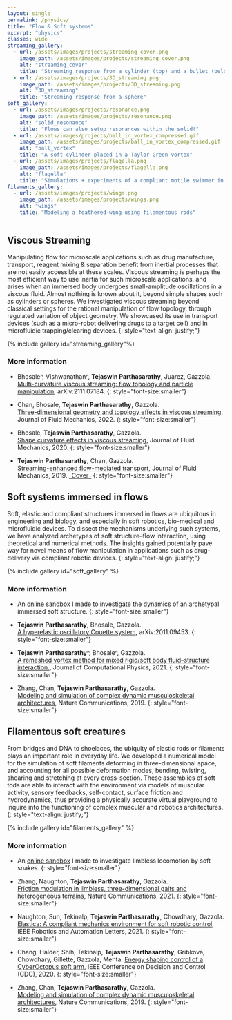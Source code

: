```yaml
---
layout: single
permalink: /physics/
title: "Flow & Soft systems"
excerpt: "physics"
classes: wide
streaming_gallery:
  - url: /assets/images/projects/streaming_cover.png
    image_path: /assets/images/projects/streaming_cover.png
    alt: "streaming_cover"
    title: "Streaming response from a cylinder (top) and a bullet (below) designed for fast transport"
  - url: /assets/images/projects/3D_streaming.png
    image_path: /assets/images/projects/3D_streaming.png
    alt: "3D_streaming"
    title: "Streaming response from a sphere"
soft_gallery:
  - url: /assets/images/projects/resonance.png
    image_path: /assets/images/projects/resonance.png
    alt: "solid_resonance"
    title: "Flows can also setup resonances within the solid!"
  - url: /assets/images/projects/ball_in_vortex_compressed.gif
    image_path: /assets/images/projects/ball_in_vortex_compressed.gif
    alt: "ball_vortex"
    title: "A soft cylinder placed in a Taylor–Green vortex"
  - url: /assets/images/projects/flagella.png
    image_path: /assets/images/projects/flagella.png
    alt: "flagella"
    title: "Simulations + experiments of a compliant motile swimmer in viscous flow"
filaments_gallery:
  - url: /assets/images/projects/wings.png
    image_path: /assets/images/projects/wings.png
    alt: "wings"
    title: "Modeling a feathered-wing using filamentous rods"
---
```


<!-- # Flow-structure interaction

Simulating the physics of flow-structure interaction has been the focus of my work
in graduate school so far. I work with [Prof.Mattia Gazzola](http://mattia-lab.com/)
and use the remeshed Vortex Method (rVM) in simulating these flows. Shown below is
an animation of our simulation (including an impulsive start) of a simple flow past
a two dimensional body.
{: style="text-align: justify;"} -->

<!-- <figure class="align-center">
  <img src="{{site.url}}{{site.baseurl}}/assets/images/research/rch_fpc_anim.gif" alt="">
  <figcaption>Flow past a cylinder, Re=300.</figcaption>
</figure> -->

## Viscous Streaming
Manipulating flow for microscale applications such as drug manufacture, transport,
reagent mixing & separation benefit from inertial processes that are not
easily accessible at these scales. Viscous streaming is perhaps the most efficient way to use inertia for such microscale applications, and arises when an immersed body undergoes small-amplitude oscillations in a viscous fluid. Almost nothing is known about it, beyond simple shapes such as cylinders or spheres. We investigated viscous streaming beyond classical settings for the rational manipulation of flow topology, through regulated variation of object geometry. We showcased its use in transport devices (such as a micro-robot delivering drugs
to a target cell) and in microfluidic trapping/clearing devices.
{: style="text-align: justify;"}

{% include gallery id="streaming_gallery"%}

### More information
- Bhosale^, Vishwanathan^,  **Tejaswin Parthasarathy**, Juarez, Gazzola.<br>
[Multi-curvature viscous streaming: flow topology and particle manipulation](http://mattia-lab.com/wp-content/uploads/2021/11/yb_gv_tp_gJ_gm_2021.pdf), arXiv:2111.07184.
{: style="font-size:smaller"}

- Chan, Bhosale, **Tejaswin Parthasarathy**, Gazzola.<br>
[Three-dimensional geometry and topology effects in viscous streaming](https://mattia-lab.com/wp-content/uploads/2022/01/fkc_yb_tp_mg_2022.pdf), Journal of Fluid Mechanics, 2022.
{: style="font-size:smaller"}

- Bhosale, **Tejaswin Parthasarathy**, Gazzola.<br>
[Shape curvature effects in viscous streaming](http://mattia-lab.com/wp-content/uploads/2020/09/yb_tp_mg_2020.pdf), Journal of Fluid Mechanics, 2020.
{: style="font-size:smaller"}

- **Tejaswin Parthasarathy**, Chan, Gazzola.<br>
[Streaming-enhanced flow-mediated transport](http://mattia-lab.com/wp-content/uploads/2019/09/TP_FKC_MG_JFM_2019.pdf), Journal of Fluid Mechanics, 2019. [\_Cover\_](http://mattia-lab.com/wp-content/uploads/2019/10/00221120_878.pdf)
{: style="font-size:smaller"}

## Soft systems immersed in flows
Soft, elastic and compliant structures immersed in flows are ubiquitous
in engineering and biology, and especially in soft robotics, bio-medical and
microfluidic devices. To dissect the mechanisms underlying such systems, we
have analyzed archetypes of soft structure–flow interaction, using theoretical
and numerical methods. The insights gained potentially pave way for novel means of
flow manipulation in applications such as drug-delivery via compliant robotic devices.
{: style="text-align: justify;"}

{% include gallery id="soft_gallery" %}

### More information

- An [online sandbox](https://gazzolalab.github.io/parallel_slab_sandbox/) I made to investigate the dynamics of an archetypal immersed soft structure.
{: style="font-size:smaller"}

- **Tejaswin Parthasarathy**, Bhosale, Gazzola.<br>
[A hyperelastic oscillatory Couette system](http://mattia-lab.com/wp-content/uploads/2021/12/tp_yb_mg_2021.pdf), arXiv:2011.09453.
{: style="font-size:smaller"}

- **Tejaswin Parthasarathy**^, Bhosale^, Gazzola.<br>
[A remeshed vortex method for mixed rigid/soft body fluid–structure interaction.](http://mattia-lab.com/wp-content/uploads/2021/07/yb_tp_mg_JCP_2021.pdf), Journal of Computational Physics, 2021.
{: style="font-size:smaller"}

- Zhang, Chan, **Tejaswin Parthasarathy**, Gazzola.<br>
[Modeling and simulation of complex dynamic musculoskeletal architectures](http://mattia-lab.com/wp-content/uploads/2019/11/xz_fkc_tp_mg_2019.pdf), Nature Communications, 2019.
{: style="font-size:smaller"}

## Filamentous soft creatures
From bridges and DNA to shoelaces, the ubiquity of elastic rods or filaments plays an important role in everyday life. We developed a numerical model for the simulation of soft filaments deforming in three-dimensional space, and accounting for all possible deformation modes, bending, twisting, shearing and stretching at every cross-section. These assemblies of soft tods are able to interact with the environment via models of muscular activity, sensory feedbacks, self-contact, surface friction and hydrodynamics, thus providing a physically accurate virtual playground to inquire into the functioning of complex muscular and robotics architectures.
{: style="text-align: justify;"}

{% include gallery id="filaments_gallery" %}

### More information

- An [online sandbox](https://gazzolalab.github.io/kinematic_snake_sandbox/snake_sandbox.html) I made to investigate limbless locomotion by soft snakes.
{: style="font-size:smaller"}

- Zhang, Naughton, **Tejaswin Parthasarathy**, Gazzola.<br>
[Friction modulation in limbless, three-dimensional gaits and heterogeneous terrains](http://mattia-lab.com/wp-content/uploads/2021/10/xz_nn_tp_mg_2021.pdf), Nature Communications, 2021.
{: style="font-size:smaller"}

- Naughton, Sun, Tekinalp, **Tejaswin Parthasarathy**, Chowdhary, Gazzola.<br>
[Elastica: A compliant mechanics environment for soft robotic control](http://mattia-lab.com/wp-content/uploads/2021/04/nn_js_at_tp_gc_mg_2021.pdf), IEEE Robotics and Automation Letters, 2021.
{: style="font-size:smaller"}

- Chang, Halder, Shih, Tekinalp, **Tejaswin Parthasarathy**, Gribkova, Chowdhary, Gillette, Gazzola, Mehta.
[Energy shaping control of a CyberOctopus soft arm](http://mattia-lab.com/wp-content/uploads/2021/02/hsg_uh_mg_pm_2020.pdf), IEEE Conference on Decision and Control (CDC), 2020.
{: style="font-size:smaller"}

- Zhang, Chan, **Tejaswin Parthasarathy**, Gazzola.<br>
[Modeling and simulation of complex dynamic musculoskeletal architectures](http://mattia-lab.com/wp-content/uploads/2019/11/xz_fkc_tp_mg_2019.pdf), Nature Communications, 2019.
{: style="font-size:smaller"}


<!-- ## Flow Control using ZNMF Devices
We stand to gain immensely by manipulating fluid flows - in ways more than
one can think of! An essential part of control is knowing the global dynamics
of the system - which is usually unavailable in complicated scenarios like flow
past a bluff, or for that matter, a streamlined body. Model order reduction comes
in handy - but understanding the basic flow dynamics is also insightful in the
task of achieving perfect flow control.
{: style="text-align: justify;"}

I investigated the dynamics of (un)controlled flow past a NACA 0012 airfoil at
moderate Reynolds numbers, ultimately to achieve separation control in turbomachines
(where separation is responsible for performance degradation) and mUAVs.
Control was achieved through ZNMF (Zero-Net Mass Flux) devices or synthetic
jets. Flows due to ZNMFs are closely related to viscous streaming/KC flows
because their origin is similar—they involve periodically oscillating structures
that manipulate surrounding fluid. This work with
[Prof. Shyama Prasad Das](http://mech.iitm.ac.in/Faculty/spdas/home.php) at
[IIT Madras](https://www.iitm.ac.in/) involved us carrying out a parametric study
to come up with a phase space relating the jet characteristics with the load and
separation performance. Based on flow characteristics, we could see that properly
aligned ZNMF devices assists in separation control by imparting high momentum fluid
into the freestream when blowing and removing low momentum fluid near the walls while
sucking. They use the inherent energy in the freestream flow to achieve desired control.
We also tried non-harmonic oscillations, but it didn't have too much of an impact
in the regime that we were operating in.
{: style="text-align: justify;"}

<figure class="align-center">
  <img src="{{site.url}}{{site.baseurl}}/assets/images/research/znmf_stream.png" alt="">
  <figcaption>The effect of a synthetic jet : (a) A stalled NACA0012 airfoil at AoA = 20°,
  (b) Actuating with the right set of parameters streamlines the body and (c) The wrong set
  of parameters degrades the lift and stall performance.</figcaption>
</figure> -->
